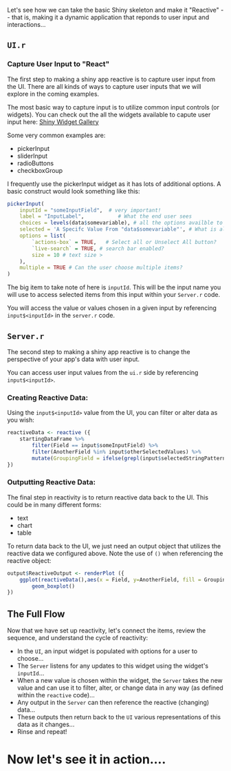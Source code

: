 Let's see how we can take the basic Shiny skeleton and make it "Reactive" -- that is, making it a dynamic application that reponds to user input and interactions...
## `UI.r`
### Capture User Input to "React"
The first step to making a shiny app reactive is to capture user input from the UI. There are all kinds of ways to capture user inputs that we will explore in the coming examples. 

The most basic way to capture input is to utilize common input controls (or widgets). 
You can check out the all the widgets available to capute user input here: [Shiny Widget Gallery](https://shiny.rstudio.com/gallery/widget-gallery.html)

Some very common examples are:
- pickerInput
- sliderInput
- radioButtons
- checkboxGroup

I frequently use the pickerInput widget as it has lots of additional options. A basic construct would look something like this:
```r 
pickerInput(
    inputId = "someInputField",  # very important!
    label = "InputLabel",           # What the end user sees
    choices = levels(data$somevariable), # all the options availble to choose from
    selected = 'A Specifc Value From "data$somevariable"', # What is already chosen
    options = list( 
        `actions-box` = TRUE,   # Select all or Unselect All button?
        `live-search` = TRUE, # search bar enabled? 
        size = 10 # text size >
    ),
    multiple = TRUE # Can the user choose multiple items? 
)
```
The big item to take note of here is `inputId`. This will be the input name you will use to access selected items from this input within your `Server.r` code. 

You will access the value or values chosen in a given input by referencing `input$<inputId>` in the `server.r` code. 

## `Server.r`
The second step to making a shiny app reactive is to change the perspective of your app's data with user input. 

You can access user input values from the `ui.r` side by referencing `input$<inputId>`. 

### Creating Reactive Data:
Using the `input$<inputId>` value from the UI, you can filter or alter data as you wish:

```r
reactiveData <- reactive ({
    startingDataFrame %>%
        filter(Field == input$someInputField) %>%
        filter(AnotherField %in% input$otherSelectedValues) %>%
        mutate(GroupingField = ifelse(grepl(input$selectedStringPattern,anotherField),"Yes","No"))
})
```
### Outputting Reactive Data:
The final step in reactivity is to return reactive data back to the UI. This could be in many different forms:
- text 
- chart 
- table 

To return data back to the UI, we just need an output object that utilizes the reactive data we configured above. Note the use of `()` when referencing the reactive object:
``` r 
output$ReactiveOutput <- renderPlot ({
    ggplot(reactiveData(),aes(x = Field, y=AnotherField, fill = GroupingField)) + 
        geom_boxplot()
})
```

## The Full Flow
Now that we have set up reactivity, let's connect the items, review the sequence, and understand the cycle of reactivity:

- In the `UI`, an input widget is populated with options for a user to choose...
- The `Server` listens for any updates to this widget using the widget's `inputId`...
- When a new value is chosen within the widget, the `Server` takes the new value and can use it to filter, alter, or change data in any way (as defined within the `reactive` code)... 
- Any output in the `Server` can then reference the reactive (changing) data...  
- These outputs then return back to the `UI` various representations of this data as it changes... 
- Rinse and repeat! 


# Now let's see it in action....

